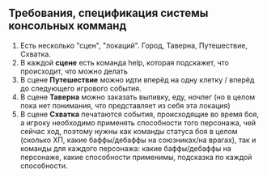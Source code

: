 ## Требования, спецификация системы консольных комманд

1. Есть несколько "сцен", "локаций". Город, Таверна, Путешествие, Схватка.
2. В каждой **сцене** есть команда help, которая подскажет, что происходит, что можно делать
3. В сцене **Путешествие** можно идти вперёд на одну клетку / вперёд до следующего игрового события.
4. В сцене **Таверна** можно заказать выпивку, еду, ночлег
   (но в целом пока нет понимания, что представляет из себя эта локация)
5. В сцене **Схватка** печатаются события, происходящие во время боя, 
   а игроку необходимо применять способности того персонажа, чей сейчас ход,
   поэтому нужны как команды статуса боя в целом (сколько ХП, какие баффы/дебаффы на союзниках/на врагах),
   так и команды для каждого персонажа: какие баффы/дебаффы на персонаже, какие способности применимы,
   подсказка по каждой способности.
